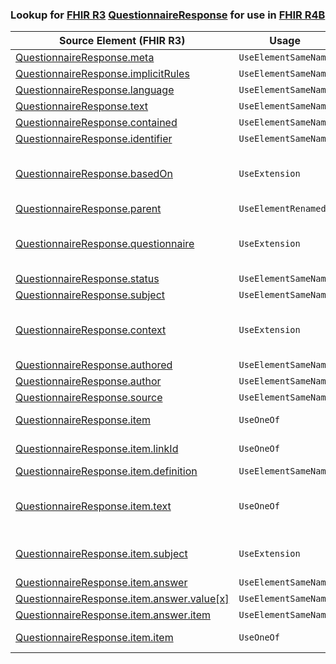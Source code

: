 ### Lookup for [FHIR R3](https://hl7.org/fhir/STU3/) [QuestionnaireResponse](https://hl7.org/fhir/STU3/QuestionnaireResponse.html) for use in [FHIR R4B](https://hl7.org/fhir/R4B/)

| Source Element (FHIR R3) | Usage | Target |
| -------------- | ----- | ------ |
| [QuestionnaireResponse.meta](https://hl7.org/fhir/STU3/QuestionnaireResponse.html#resource) | `UseElementSameName` | [QuestionnaireResponse.meta](https://hl7.org/fhir/R4B/QuestionnaireResponse.html#resource) |
| [QuestionnaireResponse.implicitRules](https://hl7.org/fhir/STU3/QuestionnaireResponse.html#resource) | `UseElementSameName` | [QuestionnaireResponse.implicitRules](https://hl7.org/fhir/R4B/QuestionnaireResponse.html#resource) |
| [QuestionnaireResponse.language](https://hl7.org/fhir/STU3/QuestionnaireResponse.html#resource) | `UseElementSameName` | [QuestionnaireResponse.language](https://hl7.org/fhir/R4B/QuestionnaireResponse.html#resource) |
| [QuestionnaireResponse.text](https://hl7.org/fhir/STU3/QuestionnaireResponse.html#resource) | `UseElementSameName` | [QuestionnaireResponse.text](https://hl7.org/fhir/R4B/QuestionnaireResponse.html#resource) |
| [QuestionnaireResponse.contained](https://hl7.org/fhir/STU3/QuestionnaireResponse.html#resource) | `UseElementSameName` | [QuestionnaireResponse.contained](https://hl7.org/fhir/R4B/QuestionnaireResponse.html#resource) |
| [QuestionnaireResponse.identifier](https://hl7.org/fhir/STU3/QuestionnaireResponse.html#resource) | `UseElementSameName` | [QuestionnaireResponse.identifier](https://hl7.org/fhir/R4B/QuestionnaireResponse.html#resource) |
| [QuestionnaireResponse.basedOn](https://hl7.org/fhir/STU3/QuestionnaireResponse.html#resource) | `UseExtension` | [http://hl7.org/fhir/3.0/StructureDefinition/extension-QuestionnaireResponse.basedOn](StructureDefinition-ext-R3-QuestionnaireResponse.basedOn.html) |
| [QuestionnaireResponse.parent](https://hl7.org/fhir/STU3/QuestionnaireResponse.html#resource) | `UseElementRenamed` | [QuestionnaireResponse.partOf](https://hl7.org/fhir/R4B/QuestionnaireResponse.html#resource) |
| [QuestionnaireResponse.questionnaire](https://hl7.org/fhir/STU3/QuestionnaireResponse.html#resource) | `UseExtension` | [http://hl7.org/fhir/3.0/StructureDefinition/extension-QuestionnaireResponse.questionnaire](StructureDefinition-ext-R3-QuestionnaireResponse.questionnaire.html) |
| [QuestionnaireResponse.status](https://hl7.org/fhir/STU3/QuestionnaireResponse.html#resource) | `UseElementSameName` | [QuestionnaireResponse.status](https://hl7.org/fhir/R4B/QuestionnaireResponse.html#resource) |
| [QuestionnaireResponse.subject](https://hl7.org/fhir/STU3/QuestionnaireResponse.html#resource) | `UseElementSameName` | [QuestionnaireResponse.subject](https://hl7.org/fhir/R4B/QuestionnaireResponse.html#resource) |
| [QuestionnaireResponse.context](https://hl7.org/fhir/STU3/QuestionnaireResponse.html#resource) | `UseExtension` | [http://hl7.org/fhir/3.0/StructureDefinition/extension-QuestionnaireResponse.context](StructureDefinition-ext-R3-QuestionnaireResponse.context.html) |
| [QuestionnaireResponse.authored](https://hl7.org/fhir/STU3/QuestionnaireResponse.html#resource) | `UseElementSameName` | [QuestionnaireResponse.authored](https://hl7.org/fhir/R4B/QuestionnaireResponse.html#resource) |
| [QuestionnaireResponse.author](https://hl7.org/fhir/STU3/QuestionnaireResponse.html#resource) | `UseElementSameName` | [QuestionnaireResponse.author](https://hl7.org/fhir/R4B/QuestionnaireResponse.html#resource) |
| [QuestionnaireResponse.source](https://hl7.org/fhir/STU3/QuestionnaireResponse.html#resource) | `UseElementSameName` | [QuestionnaireResponse.source](https://hl7.org/fhir/R4B/QuestionnaireResponse.html#resource) |
| [QuestionnaireResponse.item](https://hl7.org/fhir/STU3/QuestionnaireResponse.html#resource) | `UseOneOf` | [QuestionnaireResponse.item](https://hl7.org/fhir/R4B/QuestionnaireResponse.html#resource)<br />[QuestionnaireResponse.item](https://hl7.org/fhir/R4B/QuestionnaireResponse.html#resource) |
| [QuestionnaireResponse.item.linkId](https://hl7.org/fhir/STU3/QuestionnaireResponse.html#resource) | `UseOneOf` | [QuestionnaireResponse.item.linkId](https://hl7.org/fhir/R4B/QuestionnaireResponse.html#resource)<br />[QuestionnaireResponse.item.linkId](https://hl7.org/fhir/R4B/QuestionnaireResponse.html#resource) |
| [QuestionnaireResponse.item.definition](https://hl7.org/fhir/STU3/QuestionnaireResponse.html#resource) | `UseElementSameName` | [QuestionnaireResponse.item.definition](https://hl7.org/fhir/R4B/QuestionnaireResponse.html#resource) |
| [QuestionnaireResponse.item.text](https://hl7.org/fhir/STU3/QuestionnaireResponse.html#resource) | `UseOneOf` | [QuestionnaireResponse.item.text](https://hl7.org/fhir/R4B/QuestionnaireResponse.html#resource)<br />[QuestionnaireResponse.item.text](https://hl7.org/fhir/R4B/QuestionnaireResponse.html#resource)<br />[QuestionnaireResponse.item.text](https://hl7.org/fhir/R4B/QuestionnaireResponse.html#resource)<br />[QuestionnaireResponse.item.text](https://hl7.org/fhir/R4B/QuestionnaireResponse.html#resource) |
| [QuestionnaireResponse.item.subject](https://hl7.org/fhir/STU3/QuestionnaireResponse.html#resource) | `UseExtension` | [http://hl7.org/fhir/3.0/StructureDefinition/extension-QuestionnaireResponse.item.subject](StructureDefinition-ext-R3-QR.it.subject.html) |
| [QuestionnaireResponse.item.answer](https://hl7.org/fhir/STU3/QuestionnaireResponse.html#resource) | `UseElementSameName` | [QuestionnaireResponse.item.answer](https://hl7.org/fhir/R4B/QuestionnaireResponse.html#resource) |
| [QuestionnaireResponse.item.answer.value[x]](https://hl7.org/fhir/STU3/QuestionnaireResponse.html#resource) | `UseElementSameName` | [QuestionnaireResponse.item.answer.value[x]](https://hl7.org/fhir/R4B/QuestionnaireResponse.html#resource) |
| [QuestionnaireResponse.item.answer.item](https://hl7.org/fhir/STU3/QuestionnaireResponse.html#resource) | `UseElementSameName` | [QuestionnaireResponse.item.answer.item](https://hl7.org/fhir/R4B/QuestionnaireResponse.html#resource) |
| [QuestionnaireResponse.item.item](https://hl7.org/fhir/STU3/QuestionnaireResponse.html#resource) | `UseOneOf` | [QuestionnaireResponse.item.item](https://hl7.org/fhir/R4B/QuestionnaireResponse.html#resource)<br />[QuestionnaireResponse.item.item](https://hl7.org/fhir/R4B/QuestionnaireResponse.html#resource) |
